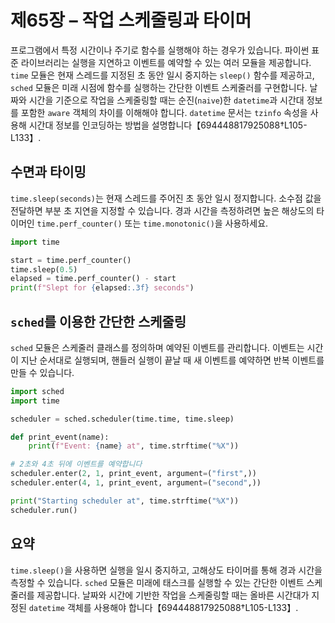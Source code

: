 # 제65장 – 작업 스케줄링과 타이머

프로그램에서 특정 시간이나 주기로 함수를 실행해야 하는 경우가 있습니다. 파이썬 표준 라이브러리는 실행을 지연하고 이벤트를 예약할 수 있는 여러 모듈을 제공합니다. `time` 모듈은 현재 스레드를 지정된 초 동안 일시 중지하는 `sleep()` 함수를 제공하고, `sched` 모듈은 미래 시점에 함수를 실행하는 간단한 이벤트 스케줄러를 구현합니다. 날짜와 시간을 기준으로 작업을 스케줄링할 때는 순진(`naive`)한 `datetime`과 시간대 정보를 포함한 `aware` 객체의 차이를 이해해야 합니다. `datetime` 문서는 `tzinfo` 속성을 사용해 시간대 정보를 인코딩하는 방법을 설명합니다【694448817925088†L105-L133】.

## 수면과 타이밍

`time.sleep(seconds)`는 현재 스레드를 주어진 초 동안 일시 정지합니다. 소수점 값을 전달하면 부분 초 지연을 지정할 수 있습니다. 경과 시간을 측정하려면 높은 해상도의 타이머인 `time.perf_counter()` 또는 `time.monotonic()`을 사용하세요.

```python
import time

start = time.perf_counter()
time.sleep(0.5)
elapsed = time.perf_counter() - start
print(f"Slept for {elapsed:.3f} seconds")
```

## `sched`를 이용한 간단한 스케줄링

`sched` 모듈은 스케줄러 클래스를 정의하며 예약된 이벤트를 관리합니다. 이벤트는 시간이 지난 순서대로 실행되며, 핸들러 실행이 끝날 때 새 이벤트를 예약하면 반복 이벤트를 만들 수 있습니다.

```python
import sched
import time

scheduler = sched.scheduler(time.time, time.sleep)

def print_event(name):
    print(f"Event: {name} at", time.strftime("%X"))

# 2초와 4초 뒤에 이벤트를 예약합니다
scheduler.enter(2, 1, print_event, argument=("first",))
scheduler.enter(4, 1, print_event, argument=("second",))

print("Starting scheduler at", time.strftime("%X"))
scheduler.run()
```

## 요약

`time.sleep()`을 사용하면 실행을 일시 중지하고, 고해상도 타이머를 통해 경과 시간을 측정할 수 있습니다. `sched` 모듈은 미래에 태스크를 실행할 수 있는 간단한 이벤트 스케줄러를 제공합니다. 날짜와 시간에 기반한 작업을 스케줄링할 때는 올바른 시간대가 지정된 `datetime` 객체를 사용해야 합니다【694448817925088†L105-L133】.